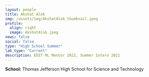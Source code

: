 ```yaml
---
layout: people
title: Akshat Alok
img: /assets/img/AkshatAlok_thumbnail.jpeg
profile:
  align: right
  image: AkshatAlok.jpeg
news: false
social: false
type: "High School Summer"
lab_type: "Current"
description: EDIT ML Mentor 2022, Summer Intern 2021
---
```


**School:** Thomas Jefferson High School for Science and Technology
